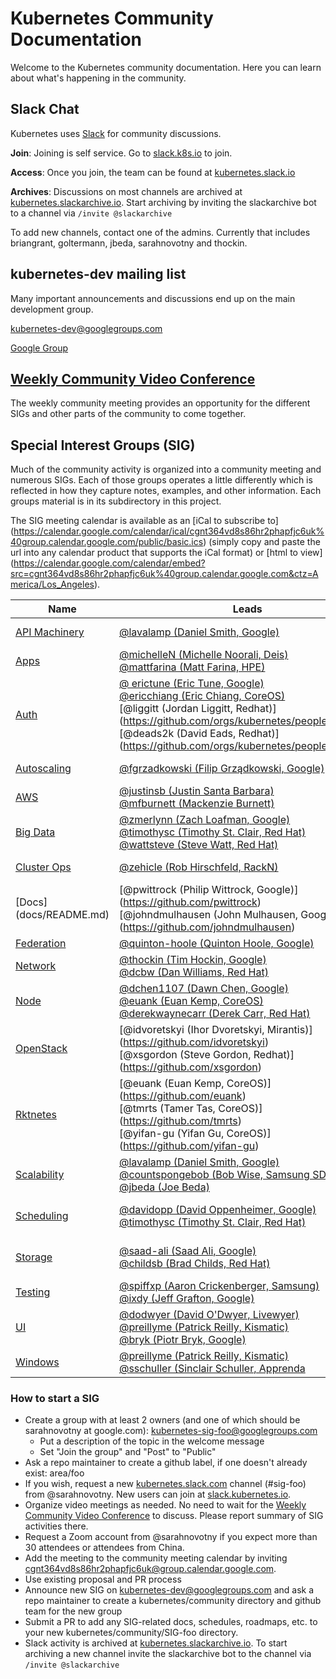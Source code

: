 # Kubernetes Community Documentation

Welcome to the Kubernetes community documentation. Here you can learn about what's happening in the community.

## Slack Chat

Kubernetes uses [Slack](http://slack.com) for community discussions.

**Join**: Joining is self service.  Go to [slack.k8s.io](http://slack.k8s.io) to join.

**Access**: Once you join, the team can be found at [kubernetes.slack.io](http://kubernetes.slack.io)

**Archives**: Discussions on most channels are archived at [kubernetes.slackarchive.io](http://kubernetes.slackarchive.io).  Start archiving by inviting the slackarchive bot to a channel via `/invite @slackarchive`

To add new channels, contact one of the admins. Currently that includes briangrant, goltermann, jbeda, sarahnovotny and thockin.

## kubernetes-dev mailing list

Many important announcements and discussions end up on the main development group.

kubernetes-dev@googlegroups.com

[Google Group](https://groups.google.com/forum/#!forum/kubernetes-dev)


## [Weekly Community Video Conference](community/README.md)

The weekly community meeting provides an opportunity for the different SIGs and other parts of the community to come together.

## Special Interest Groups (SIG)

Much of the community activity is organized into a community meeting and numerous SIGs. Each of those groups operates a little differently which is reflected in how they capture notes, examples, and other information. Each groups material is in its subdirectory in this project.

The SIG meeting calendar is available as an [iCal to subscribe to] (https://calendar.google.com/calendar/ical/cgnt364vd8s86hr2phapfjc6uk%40group.calendar.google.com/public/basic.ics) (simply  copy and paste the url into any calendar product that supports the iCal format) or [html to view] (https://calendar.google.com/calendar/embed?src=cgnt364vd8s86hr2phapfjc6uk%40group.calendar.google.com&ctz=America/Los_Angeles).

| Name | Leads | Group | Slack Channel | Meetings |
|------|-------|-------|---------------|----------|
| [API Machinery](sig-api-machinery/README.md) | [@lavalamp (Daniel Smith, Google)](https://github.com/lavalamp) | [Group](https://groups.google.com/forum/#!forum/kubernetes-sig-api-machinery) | [#sig-api-machinery](https://kubernetes.slack.com/messages/sig-api-machinery/) | Every other Wednesday at 11:00 AM PST |
| [Apps](sig-apps/README.md) | [@michelleN (Michelle Noorali, Deis)](https://github.com/michelleN)<br>[@mattfarina (Matt Farina, HPE)](https://github.com/mattfarina) | [Group](https://groups.google.com/forum/#!forum/kubernetes-sig-apps) | [#sig-apps](https://kubernetes.slack.com/messages/sig-apps) | Weekly on Wednesday at 9:00 AM PST |
| [Auth](sig-auth/README.md) | [@ erictune (Eric Tune, Google)](https://github.com/erictune)<br> [@ericchiang (Eric Chiang, CoreOS)](https://github.com/orgs/kubernetes/people/ericchiang)<br> [@liggitt (Jordan Liggitt, Redhat)] (https://github.com/orgs/kubernetes/people/liggitt) <br> [@deads2k (David Eads, Redhat)] (https://github.com/orgs/kubernetes/people/deads2k) | [Group](https://groups.google.com/forum/#!forum/kubernetes-sig-auth) | [#sig-auth](https://kubernetes.slack.com/messages/sig-auth/) | Biweekly Wednesdays at 1100 to 1200 PT |
| [Autoscaling](sig-autoscaling/README.md) | [@fgrzadkowski (Filip Grządkowski, Google)](https://github.com/jsz) | [Group](https://groups.google.com/forum/#!forum/kubernetes-sig-autoscaling) | [#sig-autoscaling](https://kubernetes.slack.com/messages/sig-autoscaling/) | Biweekly (or triweekly) on Thurs at 0830 PT |
| [AWS](sig-aws/README.md) | [@justinsb (Justin Santa Barbara)](https://github.com/justinsb)<br>[@mfburnett (Mackenzie Burnett)](https://github.com/mfburnett) | [Group](https://groups.google.com/forum/#!forum/kubernetes-sig-aws) | [#sig-aws](https://kubernetes.slack.com/messages/sig-aws/) | TBD |
| [Big Data](sig-big-data/README.md) | [@zmerlynn (Zach Loafman, Google)](https://github.com/zmerlynn)<br>[@timothysc (Timothy St. Clair, Red Hat)](https://github.com/timothysc)<br>[@wattsteve (Steve Watt, Red Hat)](https://github.com/wattsteve) | [Group](https://groups.google.com/forum/#!forum/kubernetes-sig-big-data) | [#sig-big-data](https://kubernetes.slack.com/messages/sig-big-data/) | Bi-weekly on Mondays at 1300 PT |
| [Cluster Ops](sig-cluster-ops/README.md) | [@zehicle (Rob Hirschfeld, RackN)](https://github.com/zehicle) | [Group](https://groups.google.com/forum/#!forum/kubernetes-sig-cluster-ops) | [#sig-cluster-ops](https://kubernetes.slack.com/messages/sig-cluster-ops) | Thursdays at 1:00 PM PST on [hangouts](https://plus.google.com/hangouts/_/google.com/sig-cluster-ops)|
| [Docs] (docs/README.md) | [@pwittrock (Philip Wittrock, Google)] (https://github.com/pwittrock) <br> [@johndmulhausen (John Mulhausen, Google)] (https://github.com/johndmulhausen)| [Group] (https://groups.google.com/forum/#!forum/kubernetes-sig-docs) | [#sig-docs] (https://kubernetes.slack.com/messages/sig-docs) | TBD |
| [Federation](sig-federation/README.md) | [@quinton-hoole (Quinton Hoole, Google)](https://github.com/quinton-hoole) | [Group](https://groups.google.com/forum/#!forum/kubernetes-sig-federation) | [#sig-federation](https://kubernetes.slack.com/messages/sig-federation/) | ??? |
| [Network](sig-network/README.md) | [@thockin (Tim Hockin, Google)](https://github.com/thockin)<br> [@dcbw (Dan Williams, Red Hat)](https://github.com/dcbw) | [Group](https://groups.google.com/forum/#!forum/kubernetes-sig-network) | [#sig-network](https://kubernetes.slack.com/messages/sig-network/) | Thursdays at 2:00 PM PST on [Zoom](https://zoom.us/j/5806599998) |
| [Node](sig-node/README.md) | [@dchen1107 (Dawn Chen, Google)](https://github.com/dchen1107)<br>[@euank (Euan Kemp, CoreOS)](https://github.com/orgs/kubernetes/people/euank)<br>[@derekwaynecarr (Derek Carr, Red Hat)](https://github.com/derekwaynecarr) | [Group](https://groups.google.com/forum/#!forum/kubernetes-sig-node) | [#sig-node](https://kubernetes.slack.com/messages/sig-node/) | Weekly on Tuesdays at 11:00 PT |
| [OpenStack](sig-openstack/README.md) | [@idvoretskyi (Ihor Dvoretskyi, Mirantis)] (https://github.com/idvoretskyi) <br> [@xsgordon (Steve Gordon, Redhat)] (https://github.com/xsgordon)| [Group](https://groups.google.com/forum/#!forum/kubernetes-sig-openstack) | [#sig-openstack](https://kubernetes.slack.com/messages/sig-openstack/) | Biweekly on Tuesdays at 14:00 PT |
| [Rktnetes](sig-rktnetes/README.md) | [@euank (Euan Kemp, CoreOS)] (https://github.com/euank) <br> [@tmrts (Tamer Tas, CoreOS)] (https://github.com/tmrts) <br> [@yifan-gu (Yifan Gu, CoreOS)] (https://github.com/yifan-gu) | [Group](https://groups.google.com/forum/#!forum/kubernetes-sig-rktnetes) | [#rkt-runtime](https://kubernetes.slack.com/messages/rkt-runtime/) | Weekly on Mondays at 13:00 PT |
| [Scalability](sig-scalability/README.md) | [@lavalamp (Daniel Smith, Google)](https://github.com/lavalamp)<br>[@countspongebob (Bob Wise, Samsung SDS)](https://github.com/countspongebob)<br>[@jbeda (Joe Beda)](https://github.com/jbeda) | [Group](https://groups.google.com/forum/#!forum/kubernetes-sig-scale) | [#sig-scale](https://kubernetes.slack.com/messages/sig-scale/) | Weekly on Thursdays at 0900 PT on Zoom (https://zoom.us/j/989573207) |
| [Scheduling](sig-scheduling/README.md) | [@davidopp (David Oppenheimer, Google)](https://github.com/davidopp)<br>[@timothysc (Timothy St. Clair, Red Hat)](https://github.com/timothysc) | [Group](https://groups.google.com/forum/#!forum/kubernetes-sig-scheduling) | [#sig-scheduling](https://kubernetes.slack.com/messages/sig-scheduling/) | Alternate between Mondays at 1 PM PT and Wednesdays at 12:30 AM PT |
| [Storage](sig-storage/README.md) | [@saad-ali (Saad Ali, Google)](https://github.com/saad-ali)<br>[@childsb (Brad Childs, Red Hat)](https://github.com/childsb) | [Group](https://groups.google.com/forum/#!forum/kubernetes-sig-storage)  | [#sig-storage](https://kubernetes.slack.com/messages/sig-storage/) | Bi-weekly Thursdays 9 AM PST (or more frequently) on [Hangouts](https://hangouts.google.com/​hangouts/_/google.com/k8s-sig-storage) |
| [Testing](sig-testing/README.md) | [@spiffxp (Aaron Crickenberger, Samsung)](https://github.com/spiffxp)<br>[@ixdy (Jeff Grafton, Google)](https://github.com/ixdy) | [Group](https://groups.google.com/forum/#!forum/kubernetes-sig-testing) | [#sig-testing](https://kubernetes.slack.com/messages/sig-testing/) | [Tuesdays at 9:30 AM PT](https://zoom.us/j/553910341) |
| [UI](sig-ui/README.md) | [@dodwyer (David O'Dwyer, Livewyer)](https://github.com/dodwyer)<br>[@preillyme (Patrick Reilly, Kismatic)](https://github.com/preillyme)<br> [@bryk (Piotr Bryk, Google)](https://github.com/bryk) | [Group](https://groups.google.com/forum/#!forum/kubernetes-sig-ui) | [#sig-ui](https://kubernetes.slack.com/messages/sig-ui/) | Wednesdays at 3:30 PM CEST |
| [Windows](sig-windows/README.md) | [@preillyme (Patrick Reilly, Kismatic)](https://github.com/preillyme)<br> [ @sschuller (Sinclair Schuller, Apprenda](https://github.com/sschuller)| [Group](https://groups.google.com/forum/#!forum/kubernetes-sig-windows) | [#sig-windows](https://kubernetes.slack.com/messages/sig-windows) | Bi-weekly Tuesdays at 10:00 AM PT |

### How to start a SIG

* Create a group with at least 2 owners (and one of which should be sarahnovotny at google.com): kubernetes-sig-foo@googlegroups.com
  * Put a description of the topic in the welcome message
  * Set "Join the group" and "Post" to "Public"
* Ask a repo maintainer to create a github label, if one doesn't already exist: area/foo
* If you wish, request a new [kubernetes.slack.com](http://kubernetes.slack.com) channel (#sig-foo) from @sarahnovotny.  New users can join at [slack.kubernetes.io](http://slack.kubernetes.io).
* Organize video meetings as needed. No need to wait for the [Weekly Community Video Conference](community/README.md) to discuss. Please report summary of SIG activities there.
 * Request a Zoom account from @sarahnovotny if you expect more than 30 attendees or attendees from China.
 * Add the meeting to the community meeting calendar by inviting cgnt364vd8s86hr2phapfjc6uk@group.calendar.google.com.
* Use existing proposal and PR process
* Announce new SIG on kubernetes-dev@googlegroups.com and ask a repo maintainer to create a kubernetes/community directory and github team for the new group
* Submit a PR to add any SIG-related docs, schedules, roadmaps, etc. to your new kubernetes/community/SIG-foo directory.
* Slack activity is archived at [kubernetes.slackarchive.io](http://kubernetes.slackarchive.io).  To start archiving a new channel invite the slackarchive bot to the channel via `/invite @slackarchive`
